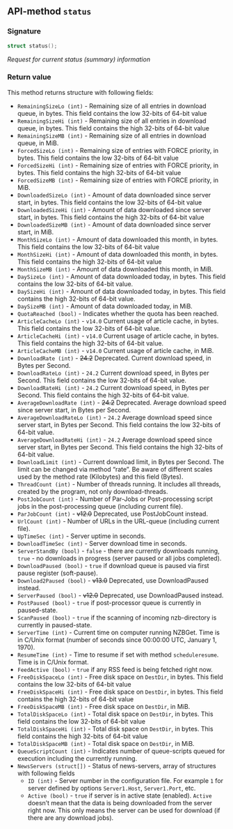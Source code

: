 ## API-method `status`

### Signature
``` c++
struct status();
```

_Request for current status (summary) information_

### Return value
This method returns structure with following fields:

- `RemainingSizeLo (int)` - Remaining size of all entries in download queue, in bytes. This field contains the low 32-bits of 64-bit value
- `RemainingSizeHi (int)` - Remaining size of all entries in download queue, in bytes. This field contains the high 32-bits of 64-bit value
- `RemainingSizeMB (int)` - Remaining size of all entries in download queue, in MiB.
- `ForcedSizeLo (int)` - Remaining size of entries with FORCE priority, in bytes. This field contains the low 32-bits of 64-bit value
- `ForcedSizeHi (int)` - Remaining size of entries with FORCE priority, in bytes. This field contains the high 32-bits of 64-bit value
- `ForcedSizeMB (int)` - Remaining size of entries with FORCE priority, in MiB.
- `DownloadedSizeLo (int)` - Amount of data downloaded since server start, in bytes. This field contains the low 32-bits of 64-bit value
- `DownloadedSizeHi (int)` - Amount of data downloaded since server start, in bytes. This field contains the high 32-bits of 64-bit value
- `DownloadedSizeMB (int)` - Amount of data downloaded since server start, in MiB.
- `MonthSizeLo (int)` - Amount of data downloaded this month, in bytes. This field contains the low 32-bits of 64-bit value
- `MonthSizeHi (int)` - Amount of data downloaded this month, in bytes. This field contains the high 32-bits of 64-bit value
- `MonthSizeMB (int)` - Amount of data downloaded this month, in MiB.
- `DaySizeLo (int)` - Amount of data downloaded today, in bytes. This field contains the low 32-bits of 64-bit value.
- `DaySizeHi (int)` - Amount of data downloaded today, in bytes. This field contains the high 32-bits of 64-bit value.
- `DaySizeMB (int)` - Amount of data downloaded today, in MiB.
- `QuotaReached (bool)` - Indicates whether the quota has been reached.
- `ArticleCacheLo (int)` - `v14.0` Current usage of article cache, in bytes. This field contains the low 32-bits of 64-bit value.
- `ArticleCacheHi (int)` - `v14.0` Current usage of article cache, in bytes. This field contains the high 32-bits of 64-bit value.
- `ArticleCacheMB (int)` - `v14.0` Current usage of article cache, in MiB.
- `DownloadRate (int)` - ~~24.2~~ Deprecated. Current download speed, in Bytes per Second.
- `DownloadRateLo (int)` - `24.2` Current download speed, in Bytes per Second. This field contains the low 32-bits of 64-bit value.
- `DownloadRateHi (int)` - `24.2` Current download speed, in Bytes per Second. This field contains the high 32-bits of 64-bit value.
- `AverageDownloadRate (int)` - ~~24.2~~ Deprecated. Average download speed since server start, in Bytes per Second.
- `AverageDownloadRateLo (int)` - `24.2` Average download speed since server start, in Bytes per Second. This field contains the low 32-bits of 64-bit value.
- `AverageDownloadRateHi (int)` - `24.2` Average download speed since server start, in Bytes per Second. This field contains the high 32-bits of 64-bit value.
- `DownloadLimit (int)` - Current download limit, in Bytes per Second. The limit can be changed via method “rate”. Be aware of different scales used by the method rate (Kilobytes) and this field (Bytes).
- `ThreadCount (int)` - Number of threads running. It includes all threads, created by the program, not only download-threads.
- `PostJobCount (int)` - Number of Par-Jobs or Post-processing script jobs in the post-processing queue (including current file).
- `ParJobCount (int)` - ~~v12.0~~ Deprecated, use PostJobCount instead.
- `UrlCount (int)` - Number of URLs in the URL-queue (including current file).
- `UpTimeSec (int)` - Server uptime in seconds.
- `DownloadTimeSec (int)` - Server download time in seconds.
- `ServerStandBy (bool)` - `false` - there are currently downloads running, `true` - no downloads in progress (server paused or all jobs completed).
- `DownloadPaused (bool)` - `true` if download queue is paused via first pause register (soft-pause).
- `Download2Paused (bool)` - ~~v13.0~~ Deprecated, use DownloadPaused instead.
- `ServerPaused (bool)` - ~~v12.0~~ Deprecated, use DownloadPaused instead.
- `PostPaused (bool)` - `true` if post-processor queue is currently in paused-state.
- `ScanPaused (bool)` - `true` if the scanning of incoming nzb-directory is currently in paused-state.
- `ServerTime (int)` - Current time on computer running NZBGet. Time is in C/Unix format (number of seconds since 00:00:00 UTC, January 1, 1970).
- `ResumeTime (int)` - Time to resume if set with method `scheduleresume`. Time is in C/Unix format.
- `FeedActive (bool)` - `true` if any RSS feed is being fetched right now.
- `FreeDiskSpaceLo (int)` - Free disk space on `DestDir`, in bytes. This field contains the low 32-bits of 64-bit value
- `FreeDiskSpaceHi (int)` - Free disk space on `DestDir`, in bytes. This field contains the high 32-bits of 64-bit value
- `FreeDiskSpaceMB (int)` - Free disk space on `DestDir`, in MiB.
- `TotalDiskSpaceLo (int)` - Total disk space on `DestDir`, in bytes. This field contains the low 32-bits of 64-bit value
- `TotalDiskSpaceHi (int)` - Total disk space on `DestDir`, in bytes. This field contains the high 32-bits of 64-bit value
- `TotalDiskSpaceMB (int)` - Total disk space on `DestDir`, in MiB.
- `QueueScriptCount (int)` - Indicates number of queue-scripts queued for execution including the currently running.
- `NewsServers (struct[])` - Status of news-servers, array of structures with following fields
  - `ID (int)` - Server number in the configuration file. For example `1` for server defined by options `Server1.Host`, `Server1.Port`, etc.
  - `Active (bool)` - `true` if server is in active state (enabled). `Active` doesn’t mean that the data is being downloaded from the server right now. This only means the server can be used for download (if there are any download jobs).
